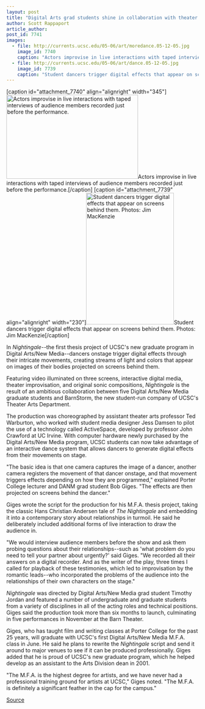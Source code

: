 ```yaml
---
layout: post
title: "Digital Arts grad students shine in collaboration with theater troupe"
author: Scott Rappaport
article_author: 
post_id: 7741
images:
  - file: http://currents.ucsc.edu/05-06/art/moredance.05-12-05.jpg
    image_id: 7740
    caption: "Actors improvise in live interactions with taped interviews of audience members recorded just before the performance."
  - file: http://currents.ucsc.edu/05-06/art/dance.05-12-05.jpg
    image_id: 7739
    caption: "Student dancers trigger digital effects that appear on screens behind them. Photos: Jim MacKenzie"
---
```


[caption id="attachment_7740" align="alignright" width="345"]<a href="http://dev-ucsc-news.pantheonsite.io/wp-content/uploads/2005/12/moredance.05-12-05.jpg"><img class="size-full wp-image-7740" src="http://dev-ucsc-news.pantheonsite.io/wp-content/uploads/2005/12/moredance.05-12-05.jpg" alt="Actors improvise in live interactions with taped interviews of audience members recorded just before the performance." width="345" height="220" /></a>Actors improvise in live interactions with taped interviews of audience members recorded just before the performance.[/caption]
[caption id="attachment_7739" align="alignright" width="230"]<a href="http://dev-ucsc-news.pantheonsite.io/wp-content/uploads/2005/12/dance.05-12-05.jpg"><img class="size-full wp-image-7739" src="http://dev-ucsc-news.pantheonsite.io/wp-content/uploads/2005/12/dance.05-12-05.jpg" alt="Student dancers trigger digital effects that appear on screens behind them. Photos: Jim MacKenzie" width="230" height="345" /></a>Student dancers trigger digital effects that appear on screens behind them. Photos: Jim MacKenzie[/caption]
<a name="content" id="content"></a>
<p>
  In <i>Nightingale</i>--the first thesis project of UCSC's new graduate program in Digital Arts/New Media--dancers onstage trigger digital effects through their intricate movements, creating streams of light and colors that appear on images of their bodies projected on screens behind them.
</p>
<p>
  Featuring video illuminated on three screens, interactive digital media, theater improvisation, and original sonic compositions, <i>Nightingale</i> is the result of an ambitious collaboration between five Digital Arts/New Media graduate students and BarnStorm, the new student-run company of UCSC's Theater Arts Department.
</p>
<p>
  The production was choreographed by assistant theater arts professor Ted Warburton, who worked with student media designer Jess Damsen to pilot the use of a technology called ActiveSpace, developed by professor John Crawford at UC Irvine. With computer hardware newly purchased by the Digital Arts/New Media program, UCSC students can now take advantage of an interactive dance system that allows dancers to generate digital effects from their movements on stage.
</p>
<p>
  "The basic idea is that one camera captures the image of a dancer, another camera registers the movement of that dancer onstage, and that movement triggers effects depending on how they are programmed," explained Porter College lecturer and DANM grad student Bob Giges. "The effects are then projected on screens behind the dancer."
</p>
<p>
  Giges wrote the script for the production for his M.F.A. thesis project, taking the classic Hans Christian Andersen tale of <i>The Nightingale</i> and embedding it into a contemporary story about relationships in turmoil. He said he deliberately included additional forms of live interaction to draw the audience in.
</p>
<p>
  "We would interview audience members before the show and ask them probing questions about their relationships--such as 'what problem do you need to tell your partner about urgently?' said Giges. "We recorded all their answers on a digital recorder. And as the writer of the play, three times I called for playback of these testimonies, which led to improvisation by the romantic leads--who incorporated the problems of the audience into the relationships of their own characters on the stage."
</p>
<p>
  <i>Nightingale</i> was directed by Digital Arts/New Media grad student Timothy Jordan and featured a number of undergraduate and graduate students from a variety of disciplines in all of the acting roles and technical positions. Giges said the production took more than six months to launch, culminating in five performances in November at the Barn Theater.
</p>
<p>
  Giges, who has taught film and writing classes at Porter College for the past 25 years, will graduate with UCSC's first Digital Arts/New Media M.F.A. class in June. He said he plans to rewrite the <i>Nightingale</i> script and send it around to major venues to see if it can be produced professionally. Giges added that he is proud of UCSC's new graduate program, which he helped develop as an assistant to the Arts Division dean in 2001.
</p>
<p>
  "The M.F.A. is the highest degree for artists, and we have never had a professional training ground for artists at UCSC," Giges noted. "The M.F.A. is definitely a significant feather in the cap for the campus."
</p>
<p><a href="http://www1.ucsc.edu/currents/05-06/12-05/nightingale.asp" title="Permalink to nightingale">Source</a></p>
